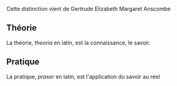 Cette distinction vient de Gertrude Elizabeth Margaret Anscombe
## Théorie
La théorie, *theoria* en latin, est la connaissance, le savoir.

## Pratique
La pratique, *praxer* en latin, est l'application du savoir au réel